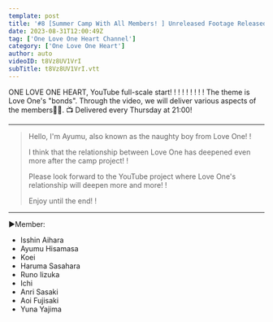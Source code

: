 ```yaml
---
template: post
title: '#8 [Summer Camp With All Members! ] Unreleased Footage Released! ! ONE LOVE ONE HEART'
date: 2023-08-31T12:00:49Z
tag: ['One Love One Heart Channel']
category: ['One Love One Heart']
author: auto 
videoID: t8Vz8UV1VrI
subTitle: t8Vz8UV1VrI.vtt
---
```

ONE LOVE ONE HEART, YouTube full-scale start! ! ! ! ! ! ! ! ! The theme is Love One's "bonds". Through the video, we will deliver various aspects of the members🫶🏼. 📺 Delivered every Thursday at 21:00!

----------

> Hello, I'm Ayumu, also known as the naughty boy from Love One! !
> 
> I think that the relationship between Love One has deepened even more after the camp project! !
>
> Please look forward to the YouTube project where Love One's relationship will deepen more and more! !
>
> Enjoy until the end! !

----------


▶️Member:

- Isshin Aihara
- Ayumu Hisamasa
- Koei
- Haruma Sasahara
- Runo Iizuka
- Ichi
- Anri Sasaki
- Aoi Fujisaki
- Yuna Yajima

